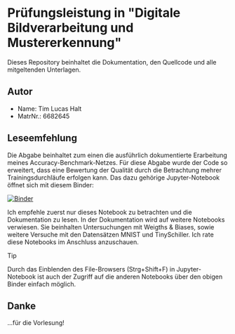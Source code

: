 # Prüfungsleistung in "Digitale Bildverarbeitung und Mustererkennung"
Dieses Repository beinhaltet die Dokumentation, den Quellcode und alle mitgeltenden Unterlagen.

## Autor
- Name:     Tim Lucas Halt
- MatrNr.:  6682645

## Leseemfehlung
Die Abgabe beinhaltet zum einen die ausführlich dokumentierte Erarbeitung meines Accuracy-Benchmark-Netzes. Für diese Abgabe wurde der Code so erweitert, dass eine Bewertung der Qualität durch die Betrachtung mehrer Trainingsdurchläufe erfolgen kann. Das dazu gehörige Jupyter-Notebook öffnet sich mit diesem Binder:

[![Binder](https://mybinder.org/badge_logo.svg)](https://mybinder.org/v2/gh/LucHalt/LucHalt_TFE21-2_deepLearning/main?labpath=Code%2Fpepsi.evaluation.ipynb)

Ich empfehle zuerst nur dieses Notebook zu betrachten und die Dokumentation zu lesen. In der Dokumentation wird auf weitere Notebooks verwiesen. Sie beinhalten Untersuchungen mit Weigths & Biases, sowie weitere Versuche mit den Datensätzen MNIST und TinySchiller. Ich rate diese Notebooks im Anschluss anzuschauen.

> [!TIP]
> Durch das Einblenden des File-Browsers (Strg+Shift+F) in Jupyter-Notebook ist auch der Zugriff auf die anderen Notebooks über den obigen Binder einfach möglich.

## Danke
...für die Vorlesung!
